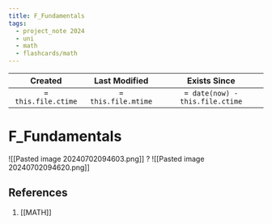 ```yaml
---
title: F_Fundamentals
tags:
  - project_note 2024
  - uni
  - math
  - flashcards/math
---
```

|       Created       |    Last Modified    |          Exists Since           |
| :-----------------: | :-----------------: | :-----------------------------: |
| `= this.file.ctime` | `= this.file.mtime` | `= date(now) - this.file.ctime` |

# F_Fundamentals

![[Pasted image 20240702094603.png]]
?
![[Pasted image 20240702094620.png]]
## References
1. [[MATH]]
<!--SR:!2024-07-27,14,290-->